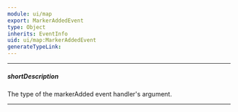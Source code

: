 ```yaml
---
module: ui/map
export: MarkerAddedEvent
type: Object
inherits: EventInfo
uid: ui/map:MarkerAddedEvent
generateTypeLink: 
---
```

---
##### shortDescription
The type of the markerAdded event handler's argument.

---
<!-- Description goes here -->